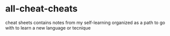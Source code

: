 # all-cheat-cheats
cheat sheets contains notes from my self-learning organized as a path to go with to learn a new language or tecnique
